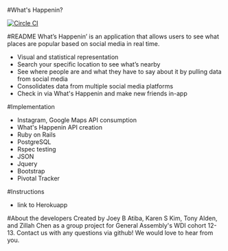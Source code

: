 #What's Happenin?

[![Circle CI](https://circleci.com/gh/egggkim/whatshappenin.svg?style=svg)](https://circleci.com/gh/egggkim/whatshappenin)

#README
What’s Happenin’ is an application that allows users to see what places are popular based on social media in real time. 

* Visual and statistical representation
* Search your specific location to see what’s nearby
* See where people are and what they have to say about it by pulling data from social media
* Consolidates data from multiple social media platforms
* Check in via What's Happenin and make new friends in-app 


#Implementation
* Instagram, Google Maps API consumption
* What's Happenin API creation
* Ruby on Rails
* PostgreSQL
* Rspec testing
* JSON
* Jquery
* Bootstrap
* Pivotal Tracker

#Instructions
* link to Herokuapp 


#About the developers
Created by Joey B Atiba, Karen S Kim, Tony Alden, and Zillah Chen as a group project for General Assembly's WDI cohort 12-13. Contact us with any questions via github! We would love to hear from you. 

